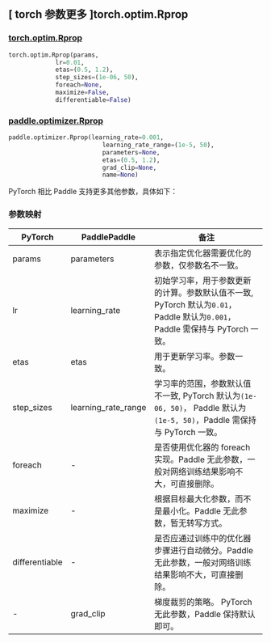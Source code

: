 ## [ torch 参数更多 ]torch.optim.Rprop

### [torch.optim.Rprop](https://pytorch.org/docs/stable/generated/torch.optim.Rprop.html)

```python
torch.optim.Rprop(params,
             lr=0.01,
             etas=(0.5, 1.2),
             step_sizes=(1e-06, 50),
             foreach=None,
             maximize=False,
             differentiable=False)
```

### [paddle.optimizer.Rprop](https://www.paddlepaddle.org.cn/documentation/docs/zh/develop/api/paddle/optimizer/Rprop_cn.html#cn-api-paddle-optimizer-rprop)

```python
paddle.optimizer.Rprop(learning_rate=0.001,
                          learning_rate_range=(1e-5, 50),
                          parameters=None,
                          etas=(0.5, 1.2),
                          grad_clip=None,
                          name=None)
```

PyTorch 相比 Paddle 支持更多其他参数，具体如下：

### 参数映射

| PyTorch       | PaddlePaddle        | 备注                                                                                                                    |
| ------------- | ------------------- | ----------------------------------------------------------------------------------------------------------------------- |
| params        | parameters          | 表示指定优化器需要优化的参数，仅参数名不一致。                                                                              |
| lr            | learning_rate       | 初始学习率，用于参数更新的计算。参数默认值不一致, PyTorch 默认为`0.01`， Paddle 默认为`0.001`，Paddle 需保持与 PyTorch 一致。  |
| etas          | etas                | 用于更新学习率。参数一致。                                                                                                |
| step_sizes    | learning_rate_range | 学习率的范围，参数默认值不一致, PyTorch 默认为`(1e-06, 50)`， Paddle 默认为`(1e-5, 50)`，Paddle 需保持与 PyTorch 一致。      |
| foreach       | -                   | 是否使用优化器的 foreach 实现。Paddle 无此参数，一般对网络训练结果影响不大，可直接删除。                                      |
| maximize      | -                   | 根据目标最大化参数，而不是最小化。Paddle 无此参数，暂无转写方式。                                                            |
| differentiable| -                   | 是否应通过训练中的优化器步骤进行自动微分。Paddle 无此参数，一般对网络训练结果影响不大，可直接删除。                             |
| -             | grad_clip           | 梯度裁剪的策略。 PyTorch 无此参数，Paddle 保持默认即可。                                                                   |
